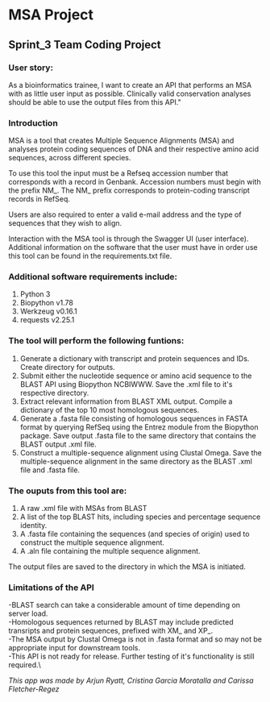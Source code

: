 # MSA Project
## Sprint_3 Team Coding Project

### User story:
As a bioinformatics trainee, I want to create an API that performs an MSA with as little user input as possible. Clinically valid conservation analyses should be able to use the output files from this API." 
                
### **Introduction**
MSA is a tool that creates Multiple Sequence Alignments (MSA) and analyses protein coding sequences of DNA and their respective amino acid sequences, across different species.

To use this tool the input must be a Refseq accession number that corresponds with a record in Genbank. Accession numbers must begin with the prefix NM_. The NM_ prefix corresponds to protein-coding transcript records in RefSeq.

Users are also required to enter a valid e-mail address and the type of sequences that they wish to align.

Interaction with the MSA tool is through the Swagger UI (user interface). Additional information on the software that the user must have in order use this tool can be found in the requirements.txt file.

### Additional software requirements include:
1. Python 3
2. Biopython v1.78
3. Werkzeug v0.16.1
4. requests v2.25.1

### The tool will perform the following funtions:
1. Generate a dictionary with transcript and protein sequences and IDs. Create directory for outputs.
2. Submit either the nucleotide sequence or amino acid sequence to the BLAST API using Biopython NCBIWWW. Save the .xml file to it's respective directory.
3. Extract relevant information from BLAST XML output. Compile a dictionary of the top 10 most homologous sequences.
4. Generate a .fasta file consisting of homologous sequences in FASTA format by querying RefSeq using the Entrez module from the Biopython package. Save output .fasta file to the same directory that contains the BLAST output .xml file.
5. Construct a multiple-sequence alignment using Clustal Omega. Save the multiple-sequence alignment in the same directory as the BLAST .xml file and .fasta file.

### The ouputs from this tool are:
1. A raw .xml file with MSAs from BLAST
1. A list of the top BLAST hits, including species and percentage sequence identity.
2. A .fasta file containing the sequences (and species of origin) used to construct the multiple sequence alignment.
3. A .aln file containing the multiple sequence alignment.

The output files are saved to the directory in which the MSA is initiated.

### **Limitations of the API**
-BLAST search can take a considerable amount of time depending on server load.\
-Homologous sequences returned by BLAST may include predicted transripts and protein sequences, prefixed with XM_ and XP_.\
-The MSA output by Clustal Omega is not in .fasta format and so may not be appropriate input for downstream tools.\
-This API is not ready for release. Further testing of it's functionality is still required.\ 

*This app was made by Arjun Ryatt, Cristina Garcia Moratalla and Carissa Fletcher-Regez*
